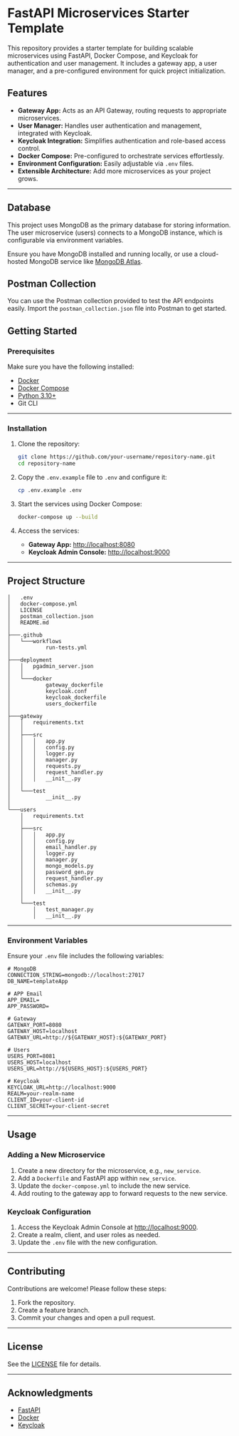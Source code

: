 # FastAPI Microservices Starter Template

This repository provides a starter template for building scalable microservices using FastAPI, Docker Compose, and Keycloak for authentication and user management. It includes a gateway app, a user manager, and a pre-configured environment for quick project initialization.

## Features

- **Gateway App:** Acts as an API Gateway, routing requests to appropriate microservices.
- **User Manager:** Handles user authentication and management, integrated with Keycloak.
- **Keycloak Integration:** Simplifies authentication and role-based access control.
- **Docker Compose:** Pre-configured to orchestrate services effortlessly.
- **Environment Configuration:** Easily adjustable via `.env` files.
- **Extensible Architecture:** Add more microservices as your project grows.

---

## Database
This project uses MongoDB as the primary database for storing information. 
The user microservice (users) connects to a MongoDB instance, which is configurable via environment variables.

Ensure you have MongoDB installed and running locally, or use a cloud-hosted MongoDB service like [MongoDB Atlas](https://www.mongodb.com/products/platform/atlas-database).

## Postman Collection

You can use the Postman collection provided to test the API endpoints easily. Import the `postman_collection.json` file into Postman to get started.

## Getting Started

### Prerequisites

Make sure you have the following installed:

- [Docker](https://www.docker.com/get-started)
- [Docker Compose](https://docs.docker.com/compose/install/)
- [Python 3.10+](https://www.python.org/)
- Git CLI

---

### Installation

1. Clone the repository:

   ```bash
   git clone https://github.com/your-username/repository-name.git
   cd repository-name
   ```

2. Copy the `.env.example` file to `.env` and configure it:

   ```bash
   cp .env.example .env
   ```

3. Start the services using Docker Compose:

   ```bash
   docker-compose up --build
   ```

4. Access the services:

   - **Gateway App:** [http://localhost:8080](http://localhost:8080)
   - **Keycloak Admin Console:** [http://localhost:9000](http://localhost:9000)

---

## Project Structure

```plaintext
│   .env
│   docker-compose.yml
│   LICENSE
│   postman_collection.json
│   README.md
│
├───.github
│   └───workflows
│           run-tests.yml
│
├───deployment
│   │   pgadmin_server.json
│   │
│   └───docker
│           gateway_dockerfile
│           keycloak.conf
│           keycloak_dockerfile
│           users_dockerfile
│
├───gateway
│   │   requirements.txt
│   │
│   ├───src
│   │   │   app.py
│   │   │   config.py
│   │   │   logger.py
│   │   │   manager.py
│   │   │   requests.py
│   │   │   request_handler.py
│   │   │   __init__.py
│   │
│   └───test
│           __init__.py
│
└───users
    │   requirements.txt
    │
    ├───src
    │   │   app.py
    │   │   config.py
    │   │   email_handler.py
    │   │   logger.py
    │   │   manager.py
    │   │   mongo_models.py
    │   │   password_gen.py
    │   │   request_handler.py
    │   │   schemas.py
    │   │   __init__.py
    │
    └───test
        │   test_manager.py
        │   __init__.py
```


---

### Environment Variables

Ensure your `.env` file includes the following variables:

```plaintext
# MongoDB
CONNECTION_STRING=mongodb://localhost:27017
DB_NAME=templateApp

# APP Email
APP_EMAIL=
APP_PASSWORD=

# Gateway
GATEWAY_PORT=8080
GATEWAY_HOST=localhost
GATEWAY_URL=http://${GATEWAY_HOST}:${GATEWAY_PORT}

# Users
USERS_PORT=8081
USERS_HOST=localhost
USERS_URL=http://${USERS_HOST}:${USERS_PORT}

# Keycloak
KEYCLOAK_URL=http://localhost:9000
REALM=your-realm-name
CLIENT_ID=your-client-id
CLIENT_SECRET=your-client-secret
```

---

## Usage

### Adding a New Microservice

1. Create a new directory for the microservice, e.g., `new_service`.
2. Add a `Dockerfile` and FastAPI app within `new_service`.
3. Update the `docker-compose.yml` to include the new service.
4. Add routing to the gateway app to forward requests to the new service.

### Keycloak Configuration

1. Access the Keycloak Admin Console at [http://localhost:9000](http://localhost:9000).
2. Create a realm, client, and user roles as needed.
3. Update the `.env` file with the new configuration.

---

## Contributing

Contributions are welcome! Please follow these steps:

1. Fork the repository.
2. Create a feature branch.
3. Commit your changes and open a pull request.

---

## License

See the [LICENSE](LICENSE) file for details.

---

## Acknowledgments

- [FastAPI](https://fastapi.tiangolo.com/)
- [Docker](https://www.docker.com/)
- [Keycloak](https://www.keycloak.org/)

